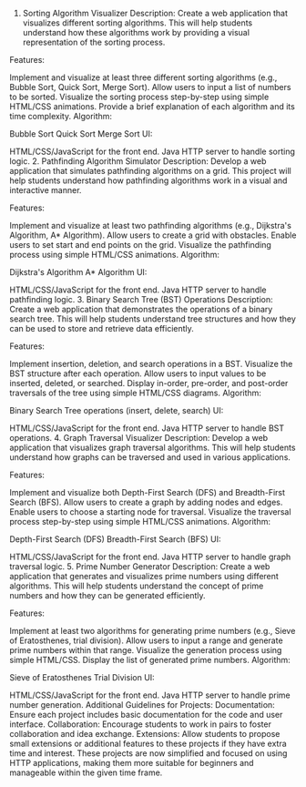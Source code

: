 1. Sorting Algorithm Visualizer
Description:
Create a web application that visualizes different sorting algorithms. This will help students understand how these algorithms work by providing a visual representation of the sorting process.

Features:

Implement and visualize at least three different sorting algorithms (e.g., Bubble Sort, Quick Sort, Merge Sort).
Allow users to input a list of numbers to be sorted.
Visualize the sorting process step-by-step using simple HTML/CSS animations.
Provide a brief explanation of each algorithm and its time complexity.
Algorithm:

Bubble Sort
Quick Sort
Merge Sort
UI:

HTML/CSS/JavaScript for the front end.
Java HTTP server to handle sorting logic.
2. Pathfinding Algorithm Simulator
Description:
Develop a web application that simulates pathfinding algorithms on a grid. This project will help students understand how pathfinding algorithms work in a visual and interactive manner.

Features:

Implement and visualize at least two pathfinding algorithms (e.g., Dijkstra's Algorithm, A* Algorithm).
Allow users to create a grid with obstacles.
Enable users to set start and end points on the grid.
Visualize the pathfinding process using simple HTML/CSS animations.
Algorithm:

Dijkstra's Algorithm
A* Algorithm
UI:

HTML/CSS/JavaScript for the front end.
Java HTTP server to handle pathfinding logic.
3. Binary Search Tree (BST) Operations
Description:
Create a web application that demonstrates the operations of a binary search tree. This will help students understand tree structures and how they can be used to store and retrieve data efficiently.

Features:

Implement insertion, deletion, and search operations in a BST.
Visualize the BST structure after each operation.
Allow users to input values to be inserted, deleted, or searched.
Display in-order, pre-order, and post-order traversals of the tree using simple HTML/CSS diagrams.
Algorithm:

Binary Search Tree operations (insert, delete, search)
UI:

HTML/CSS/JavaScript for the front end.
Java HTTP server to handle BST operations.
4. Graph Traversal Visualizer
Description:
Develop a web application that visualizes graph traversal algorithms. This will help students understand how graphs can be traversed and used in various applications.

Features:

Implement and visualize both Depth-First Search (DFS) and Breadth-First Search (BFS).
Allow users to create a graph by adding nodes and edges.
Enable users to choose a starting node for traversal.
Visualize the traversal process step-by-step using simple HTML/CSS animations.
Algorithm:

Depth-First Search (DFS)
Breadth-First Search (BFS)
UI:

HTML/CSS/JavaScript for the front end.
Java HTTP server to handle graph traversal logic.
5. Prime Number Generator
Description:
Create a web application that generates and visualizes prime numbers using different algorithms. This will help students understand the concept of prime numbers and how they can be generated efficiently.

Features:

Implement at least two algorithms for generating prime numbers (e.g., Sieve of Eratosthenes, trial division).
Allow users to input a range and generate prime numbers within that range.
Visualize the generation process using simple HTML/CSS.
Display the list of generated prime numbers.
Algorithm:

Sieve of Eratosthenes
Trial Division
UI:

HTML/CSS/JavaScript for the front end.
Java HTTP server to handle prime number generation.
Additional Guidelines for Projects:
Documentation: Ensure each project includes basic documentation for the code and user interface.
Collaboration: Encourage students to work in pairs to foster collaboration and idea exchange.
Extensions: Allow students to propose small extensions or additional features to these projects if they have extra time and interest.
These projects are now simplified and focused on using HTTP applications, making them more suitable for beginners and manageable within the given time frame.